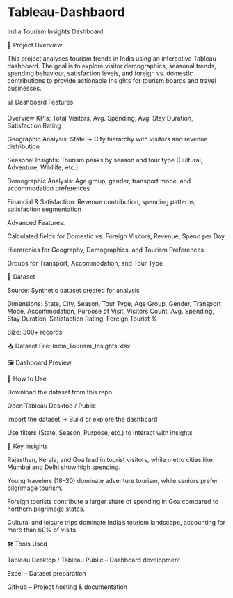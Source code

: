 # Tableau-Dashbaord
India Tourism Insights Dashboard

📌 Project Overview

This project analyses tourism trends in India using an interactive Tableau dashboard.
The goal is to explore visitor demographics, seasonal trends, spending behaviour, satisfaction levels, and foreign vs. domestic contributions to provide actionable insights for tourism boards and travel businesses.

📊 Dashboard Features

Overview KPIs: Total Visitors, Avg. Spending, Avg. Stay Duration, Satisfaction Rating

Geographic Analysis: State → City hierarchy with visitors and revenue distribution

Seasonal Insights: Tourism peaks by season and tour type (Cultural, Adventure, Wildlife, etc.)

Demographic Analysis: Age group, gender, transport mode, and accommodation preferences

Financial & Satisfaction: Revenue contribution, spending patterns, satisfaction segmentation

Advanced Features:

Calculated fields for Domestic vs. Foreign Visitors, Revenue, Spend per Day

Hierarchies for Geography, Demographics, and Tourism Preferences

Groups for Transport, Accommodation, and Tour Type

📂 Dataset

Source: Synthetic dataset created for analysis

Dimensions: State, City, Season, Tour Type, Age Group, Gender, Transport Mode, Accommodation, Purpose of Visit, Visitors Count, Avg. Spending, Stay Duration, Satisfaction Rating, Foreign Tourist %

Size: 300+ records

📥 Dataset File: India_Tourism_Insights.xlsx

🖼️ Dashboard Preview



🚀 How to Use

Download the dataset from this repo

Open Tableau Desktop / Public

Import the dataset → Build or explore the dashboard

Use filters (State, Season, Purpose, etc.) to interact with insights

🎯 Key Insights

Rajasthan, Kerala, and Goa lead in tourist visitors, while metro cities like Mumbai and Delhi show high spending.

Young travelers (18–30) dominate adventure tourism, while seniors prefer pilgrimage tourism.

Foreign tourists contribute a larger share of spending in Goa compared to northern pilgrimage states.

Cultural and leisure trips dominate India’s tourism landscape, accounting for more than 60% of visits.

🛠️ Tools Used

Tableau Desktop / Tableau Public – Dashboard development

Excel – Dataset preparation

GitHub – Project hosting & documentation
